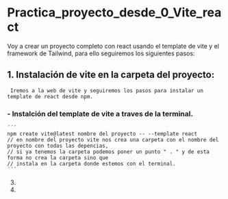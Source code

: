 # Practica_proyecto_desde_0_Vite_react

Voy a crear un proyecto completo con react usando el template de vite y el framework de Tailwind, para ello seguiremos los siguientes pasos:

## 1. Instalación de vite en la carpeta del proyecto:
     Iremos a la web de vite y seguiremos los pasos para instalar un template de react desde npm.
  ### - Instalción del template de vite a traves de la terminal.
    ´´´
    npm create vite@latest nombre del proyecto -- --template react
    // en nombre del proyecto vite nos crea una carpeta con el nombre del proyecto con todas las depencias, 
    // si ya tenemos la carpeta podemos poner un punto " . " y de esta forma no crea la carpeta sino que 
    // instala en la carpeta donde estemos con el terminal.
    ´´´
    
    
     
     
  3. 
  4. 
  
